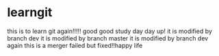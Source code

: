 # learngit
this is to learn git again!!!!!
good good study day day up!
it is modified by branch dev
it is modified by branch master
it is modified by branch dev again
this is a merger failed but fixed!!happy life
